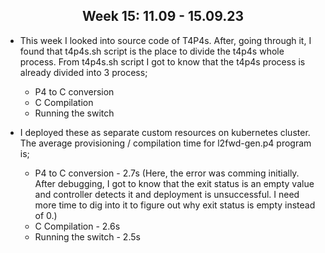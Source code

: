 <center><h2><b>Week 15: 11.09 - 15.09.23</b></h2></center>

- This week I looked into source code of T4P4s. After, going through it, I found that t4p4s.sh script is the place to divide the t4p4s whole process. From t4p4s.sh script I got to know that the t4p4s process is already divided into 3 process;
    - P4 to C conversion
    - C Compilation
    - Running the switch

- I deployed these as separate custom resources on kubernetes cluster. The average provisioning / compilation time for l2fwd-gen.p4 program is;
    - P4 to C conversion - 2.7s (Here, the error was comming initially. After debugging, I got to know that the exit status is an empty value and controller detects it and deployment is unsuccessful. I need more time to dig into it to figure out why exit status is empty instead of 0.)
    - C Compilation - 2.6s
    - Running the switch - 2.5s
